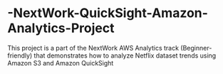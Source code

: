 # -NextWork-QuickSight-Amazon-Analytics-Project
This project is a part of the NextWork AWS Analytics track (Beginner-friendly) that demonstrates how to analyze Netflix dataset trends using Amazon S3 and Amazon QuickSight
